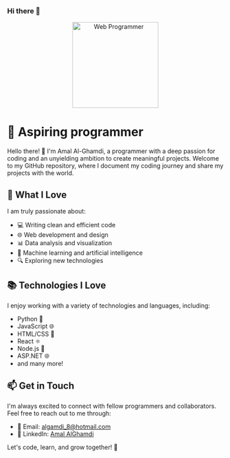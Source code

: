   ### Hi there 👋

<div align="center">
  <img src="web.png" alt="Web Programmer" width="200"/>
</div>

# 🚀 Aspiring programmer

Hello there! 👋 I'm Amal Al-Ghamdi, a programmer with a deep passion for coding and an unyielding ambition to create meaningful projects. Welcome to my GitHub repository, where I document my coding journey and share my projects with the world.

## 🌟 What I Love

I am truly passionate about:

- 💻 Writing clean and efficient code
- 🌐 Web development and design
- 📊 Data analysis and visualization
- 🤖 Machine learning and artificial intelligence
- 🔍 Exploring new technologies


## 📚 Technologies I Love

I enjoy working with a variety of technologies and languages, including:

- Python 🐍
- JavaScript 🌐
- HTML/CSS 🎨
- React ⚛️
- Node.js 🚀
- ASP.NET 🌐
- and many more!

## 📫 Get in Touch

I'm always excited to connect with fellow programmers and collaborators. Feel free to reach out to me through:

- 📧 Email: [algamdi_8@hotmail.com](mailto:algamdi_8@hotmail.com)
- 💼 LinkedIn: [Amal AlGhamdi](https://linkedin.com/in/amal-al-ghamdi)

Let's code, learn, and grow together! 🌱

</div>

